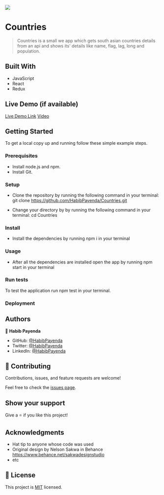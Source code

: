 ![](https://img.shields.io/badge/Microverse-blueviolet)

# Countries

> Countries is a small we app which gets south asian countries details from an api and shows its' details like name, flag, lag, long and population.


## Built With

- JavaScript
- React
- Redux

## Live Demo (if available)

[Live Demo Link](https://southaisacountries.netlify.app/)
[Video](https://www.loom.com/share/4d64c7ec565b413b873756f794252c01)


## Getting Started

To get a local copy up and running follow these simple example steps.

### Prerequisites

- Install node.js and npm.
- Install Git.

### Setup

- Clone the repository by running the following command in your terminal:
    git clone https://github.com/HabibPayenda/Countries.git
    
- Change your directory by by running the following command in your terminal:
    cd Countries

### Install
- Install the dependencies by running npm i in your terminal

### Usage

- After all the dependencies are installed open the app by running npm start in your terminal

### Run tests

To test the application run npm test in your terminal.

### Deployment



## Authors

👤 **Habib Payenda**

- GitHub: [@HabibPayenda](https://github.com/githubhandle)
- Twitter: [@HabibPayenda](https://twitter.com/twitterhandle)
- LinkedIn: [@HabibPayenda](https://linkedin.com/in/linkedinhandle)

## 🤝 Contributing

Contributions, issues, and feature requests are welcome!

Feel free to check the [issues page](../../issues/).

## Show your support

Give a ⭐️ if you like this project!

## Acknowledgments

- Hat tip to anyone whose code was used
- Original design by Nelson Sakwa in Behance https://www.behance.net/sakwadesignstudio
- etc

## 📝 License

This project is [MIT](./MIT.md) licensed.
